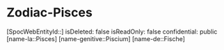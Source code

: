 ﻿---
type: Zodiac
tags:
- astro/Zodiac

---

# Zodiac-Pisces

[SpocWebEntityId::]
isDeleted: false
isReadOnly: false
confidential: public
[name-la::Pisces]
[name-genitive::Piscium]
[name-de::Fische]
